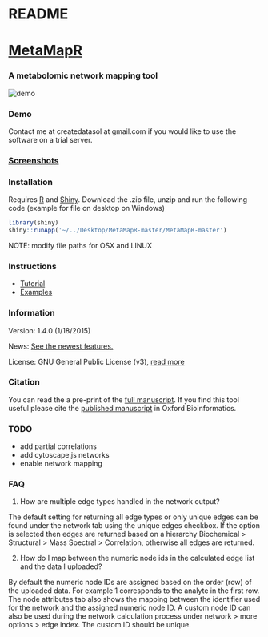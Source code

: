 # README



[MetaMapR](http://dgrapov.github.io/MetaMapR/) 
========

### A metabolomic network mapping tool 
![demo](Manual/metamapr_long.gif)

### Demo
Contact me at createdatasol at gmail.com if you would like to use the software on a trial server.

### [Screenshots](https://github.com/dgrapov/MetaMapR/blob/master/screenshots.md)

### Installation
Requires [R](http://cran.us.r-project.org/) and [Shiny](https://github.com/rstudio/shiny-server). 
Download the .zip file, unzip and run the following code (example for file on desktop on Windows)
```r
library(shiny)
shiny::runApp('~/../Desktop/MetaMapR-master/MetaMapR-master')
```
NOTE: modify file paths for OSX and LINUX 

### Instructions
* [Tutorial](http://ufpr.dl.sourceforge.net/project/metamapr/Metmapr%20v1.2.1%20tutorial%20v1.doc.pdf)
* [Examples](http://dgrapov.github.io/MetaMapR/)

### Information
Version: 1.4.0 (1/18/2015)

News: [See the newest features.](https://github.com/dgrapov/MetaMapR/blob/master/NEWS.md)

License: GNU General Public License (v3), [read more](https://github.com/dgrapov/MetaMapR/blob/master/LICENSE)

### Citation
You can read the a pre-print of the [full manuscript](https://github.com/dgrapov/MetaMapR/blob/dev/Manual/MetaMapR%20manuscript.pdf). If you find this tool useful please cite the [published manuscript](http://bioinformatics.oxfordjournals.org/content/early/2015/04/03/bioinformatics.btv194.short?rss=1) in Oxford Bioinformatics.

### TODO
* add partial correlations
* add cytoscape.js networks
* enable network mapping

### FAQ
1. How are multiple edge types handled in the network output?

The default setting for returning all edge types or only unique edges can be found under the network tab using the unique edges checkbox. If the option is selected then edges are returned based on a hierarchy Biochemical > Structural > Mass Spectral > Correlation, otherwise all edges are returned.

2. How do I map between the numeric node ids in the calculated edge list and the data I uploaded?

By default the numeric node IDs are assigned based on the order (row) of the uploaded data. For example 1 corresponds to the analyte in the first row. The node attributes tab also shows the mapping between the identifier used for the network and the assigned numeric node ID. A custom node ID can also be used during the network calculation process under network > more options > edge index. The custom ID should be unique.
